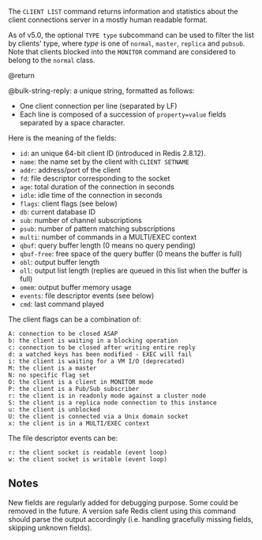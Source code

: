 The `CLIENT LIST` command returns information and statistics about the client
connections server in a mostly human readable format.

As of v5.0, the optional `TYPE type` subcommand can be used to filter the list
by clients' type, where _type_ is one of `normal`, `master`, `replica` and
`pubsub`. Note that clients blocked into the `MONITOR` command are considered to
belong to the `normal` class.

@return

@bulk-string-reply: a unique string, formatted as follows:

- One client connection per line (separated by LF)
- Each line is composed of a succession of `property=value` fields separated by
  a space character.

Here is the meaning of the fields:

- `id`: an unique 64-bit client ID (introduced in Redis 2.8.12).
- `name`: the name set by the client with `CLIENT SETNAME`
- `addr`: address/port of the client
- `fd`: file descriptor corresponding to the socket
- `age`: total duration of the connection in seconds
- `idle`: idle time of the connection in seconds
- `flags`: client flags (see below)
- `db`: current database ID
- `sub`: number of channel subscriptions
- `psub`: number of pattern matching subscriptions
- `multi`: number of commands in a MULTI/EXEC context
- `qbuf`: query buffer length (0 means no query pending)
- `qbuf-free`: free space of the query buffer (0 means the buffer is full)
- `obl`: output buffer length
- `oll`: output list length (replies are queued in this list when the buffer is
  full)
- `omem`: output buffer memory usage
- `events`: file descriptor events (see below)
- `cmd`: last command played

The client flags can be a combination of:

```
A: connection to be closed ASAP
b: the client is waiting in a blocking operation
c: connection to be closed after writing entire reply
d: a watched keys has been modified - EXEC will fail
i: the client is waiting for a VM I/O (deprecated)
M: the client is a master
N: no specific flag set
O: the client is a client in MONITOR mode
P: the client is a Pub/Sub subscriber
r: the client is in readonly mode against a cluster node
S: the client is a replica node connection to this instance
u: the client is unblocked
U: the client is connected via a Unix domain socket
x: the client is in a MULTI/EXEC context
```

The file descriptor events can be:

```
r: the client socket is readable (event loop)
w: the client socket is writable (event loop)
```

## Notes

New fields are regularly added for debugging purpose. Some could be removed in
the future. A version safe Redis client using this command should parse the
output accordingly (i.e. handling gracefully missing fields, skipping unknown
fields).
